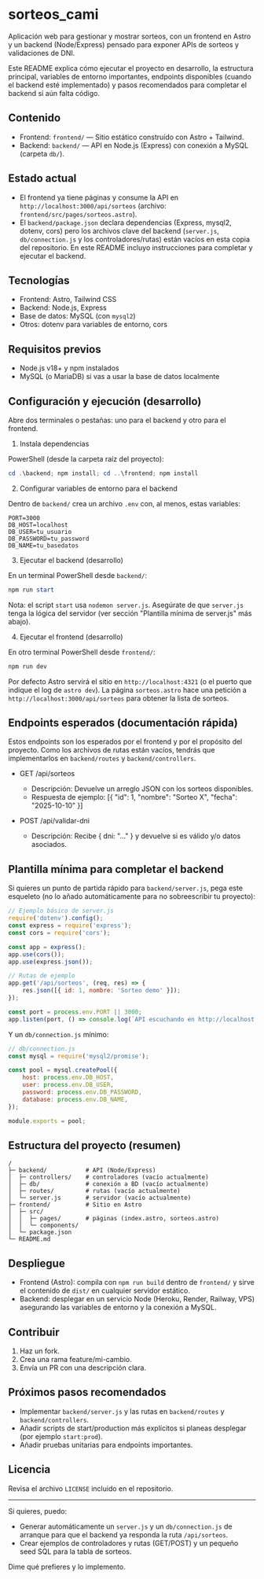 # sorteos_cami

Aplicación web para gestionar y mostrar sorteos, con un frontend en Astro y un backend (Node/Express) pensado para exponer APIs de sorteos y validaciones de DNI.

Este README explica cómo ejecutar el proyecto en desarrollo, la estructura principal, variables de entorno importantes, endpoints disponibles (cuando el backend esté implementado) y pasos recomendados para completar el backend si aún falta código.

## Contenido

- Frontend: `frontend/` — Sitio estático construído con Astro + Tailwind.
- Backend: `backend/` — API en Node.js (Express) con conexión a MySQL (carpeta `db/`).

## Estado actual

- El frontend ya tiene páginas y consume la API en `http://localhost:3000/api/sorteos` (archivo: `frontend/src/pages/sorteos.astro`).
- El `backend/package.json` declara dependencias (Express, mysql2, dotenv, cors) pero los archivos clave del backend (`server.js`, `db/connection.js` y los controladores/rutas) están vacíos en esta copia del repositorio. En este README incluyo instrucciones para completar y ejecutar el backend.

## Tecnologías

- Frontend: Astro, Tailwind CSS
- Backend: Node.js, Express
- Base de datos: MySQL (con `mysql2`)
- Otros: dotenv para variables de entorno, cors

## Requisitos previos

- Node.js v18+ y npm instalados
- MySQL (o MariaDB) si vas a usar la base de datos localmente

## Configuración y ejecución (desarrollo)

Abre dos terminales o pestañas: uno para el backend y otro para el frontend.

1) Instala dependencias

PowerShell (desde la carpeta raíz del proyecto):

```powershell
cd .\backend; npm install; cd ..\frontend; npm install
```

2) Configurar variables de entorno para el backend

Dentro de `backend/` crea un archivo `.env` con, al menos, estas variables:

```
PORT=3000
DB_HOST=localhost
DB_USER=tu_usuario
DB_PASSWORD=tu_password
DB_NAME=tu_basedatos
```

3) Ejecutar el backend (desarrollo)

En un terminal PowerShell desde `backend/`:

```powershell
npm run start
```

Nota: el script `start` usa `nodemon server.js`. Asegúrate de que `server.js` tenga la lógica del servidor (ver sección "Plantilla mínima de server.js" más abajo).

4) Ejecutar el frontend (desarrollo)

En otro terminal PowerShell desde `frontend/`:

```powershell
npm run dev
```

Por defecto Astro servirá el sitio en `http://localhost:4321` (o el puerto que indique el log de `astro dev`). La página `sorteos.astro` hace una petición a `http://localhost:3000/api/sorteos` para obtener la lista de sorteos.

## Endpoints esperados (documentación rápida)

Estos endpoints son los esperados por el frontend y por el propósito del proyecto. Como los archivos de rutas están vacíos, tendrás que implementarlos en `backend/routes` y `backend/controllers`.

- GET /api/sorteos
	- Descripción: Devuelve un arreglo JSON con los sorteos disponibles.
	- Respuesta de ejemplo: [{ "id": 1, "nombre": "Sorteo X", "fecha": "2025-10-10" }]

- POST /api/validar-dni
	- Descripción: Recibe { dni: "..." } y devuelve si es válido y/o datos asociados.

## Plantilla mínima para completar el backend

Si quieres un punto de partida rápido para `backend/server.js`, pega este esqueleto (no lo añado automáticamente para no sobreescribir tu proyecto):

```js
// Ejemplo básico de server.js
require('dotenv').config();
const express = require('express');
const cors = require('cors');

const app = express();
app.use(cors());
app.use(express.json());

// Rutas de ejemplo
app.get('/api/sorteos', (req, res) => {
	res.json([{ id: 1, nombre: 'Sorteo demo' }]);
});

const port = process.env.PORT || 3000;
app.listen(port, () => console.log(`API escuchando en http://localhost:${port}`));
```

Y un `db/connection.js` mínimo:

```js
// db/connection.js
const mysql = require('mysql2/promise');

const pool = mysql.createPool({
	host: process.env.DB_HOST,
	user: process.env.DB_USER,
	password: process.env.DB_PASSWORD,
	database: process.env.DB_NAME,
});

module.exports = pool;
```

## Estructura del proyecto (resumen)

```
/
├─ backend/           # API (Node/Express)
│  ├─ controllers/    # controladores (vacío actualmente)
│  ├─ db/             # conexión a BD (vacío actualmente)
│  ├─ routes/         # rutas (vacío actualmente)
│  └─ server.js       # servidor (vacío actualmente)
├─ frontend/          # Sitio en Astro
│  ├─ src/
│  │  ├─ pages/       # páginas (index.astro, sorteos.astro)
│  │  └─ components/
│  └─ package.json
└─ README.md
```

## Despliegue

- Frontend (Astro): compila con `npm run build` dentro de `frontend/` y sirve el contenido de `dist/` en cualquier servidor estático.
- Backend: desplegar en un servicio Node (Heroku, Render, Railway, VPS) asegurando las variables de entorno y la conexión a MySQL.

## Contribuir

1. Haz un fork.
2. Crea una rama feature/mi-cambio.
3. Envía un PR con una descripción clara.

## Próximos pasos recomendados

- Implementar `backend/server.js` y las rutas en `backend/routes` y `backend/controllers`.
- Añadir scripts de start/production más explícitos si planeas desplegar (por ejemplo `start:prod`).
- Añadir pruebas unitarias para endpoints importantes.

## Licencia

Revisa el archivo `LICENSE` incluido en el repositorio.

---

Si quieres, puedo:

- Generar automáticamente un `server.js` y un `db/connection.js` de arranque para que el backend ya responda la ruta `/api/sorteos`.
- Crear ejemplos de controladores y rutas (GET/POST) y un pequeño seed SQL para la tabla de sorteos.

Dime qué prefieres y lo implemento.
